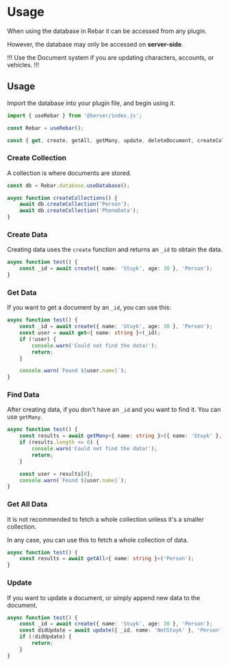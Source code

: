 # Usage

When using the database in Rebar it can be accessed from any plugin.

However, the database may only be accessed on **server-side**.

!!!
Use the Document system if you are updating characters, accounts, or vehicles.
!!!

## Usage

Import the database into your plugin file, and begin using it.

```ts
import { useRebar } from '@Server/index.js';

const Rebar = useRebar();

const { get, create, getAll, getMany, update, deleteDocument, createCollection } = Rebar.database.useDatabase();
```

### Create Collection

A collection is where documents are stored.

```ts
const db = Rebar.database.useDatabase();

async function createCollections() {
    await db.createCollection('Person');
    await db.createCollection('PhoneData');
}
```

### Create Data

Creating data uses the `create` function and returns an `_id` to obtain the data.

```ts
async function test() {
    const _id = await create({ name: 'Stuyk', age: 30 }, 'Person');
}
```

### Get Data

If you want to get a document by an `_id`, you can use this:

```ts
async function test() {
    const _id = await create({ name: 'Stuyk', age: 30 }, 'Person');
    const user = await get<{ name: string }>(_id);
    if (!user) {
        console.warn('Could not find the data!');
        return;
    }

    console.warn(`Found ${user.name}`);
}
```

### Find Data

After creating data, if you don't have an `_id` and you want to find it. You can use `getMany`.

```ts
async function test() {
    const results = await getMany<{ name: string }>({ name: 'Stuyk' }, 'Person');
    if (results.length <= 0) {
        console.warn('Could not find the data!');
        return;
    }

    const user = results[0];
    console.warn(`Found ${user.name}`);
}
```

### Get All Data

It is not recommended to fetch a whole collection unless it's a smaller collection.

In any case, you can use this to fetch a whole collection of data.

```ts
async function test() {
    const results = await getAll<{ name: string }>('Person');
}
```

### Update

If you want to update a document, or simply append new data to the document.

```ts
async function test() {
    const _id = await create({ name: 'Stuyk', age: 30 }, 'Person');
    const didUpdate = await update({ _id, name: 'NotStuyk' }, 'Person');
    if (!didUpdate) {
        return;
    }
}
```
